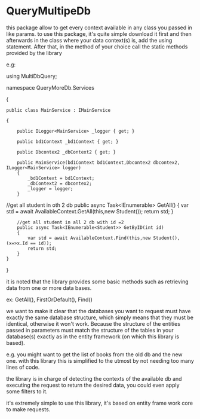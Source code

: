 # QueryMultipeDb
this package allow to get every context available in any class you passed in like params.
to use this package, it's quite simple
download it first and then afterwards 
in the class where your data context(s) is, add the using statement. After that, in the method of your choice 
call the static methods provided by the library


e.g:

using MultiDbQuery;

namespace QueryMoreDb.Services

{

    public class MainService : IMainService
    
    {
    
        public ILogger<MainService> _logger { get; }
        
        public bd1Context _bd1Context { get; }
        
        public Dbcontex2 _dbContext2 { get; }

        public MainService(bd1Context bd1Context,Dbcontex2 dbcontex2, ILogger<MainService> logger)
        {
            _bd1Context = bd1Context;
            _dbContext2 = dbcontex2;
            _logger = logger;
        }      
//get all student in oth 2 db
         public async Task<IEnumerable<Student>> GetAll()
        {
            var std = await AvailableContext.GetAll(this,new Student());
            return std;
        }
        
        //get all student in all 2 db with id =2
        public async Task<IEnumerable<Student>> GetByID(int id)
        {
            var std = await AvailableContext.Find(this,new Student(),(x=>x.Id == id));
            return std;
        }
    }
}




it is noted that the library provides some basic methods such as retrieving data from one or more data bases.

ex: GetAll(), FirstOrDefault(), Find()

we want to make it clear that the databases you want to request must have exactly the same database structure, which simply means that they must be identical, otherwise it won't work. Because the structure of the entities passed in parameters must match the structure of the tables in your database(s) exactly as in the entity framework (on which this library is based).

e.g. you might want to get the list of books from the old db and the new one. with this library this is simplified to the utmost by not needing too many lines of code.

the library is in charge of detecting the contexts of the available db and executing the request to return the desired data, you could even apply some filters to it.

it's extremely simple to use this library, it's based on entity frame work core to make requests.


